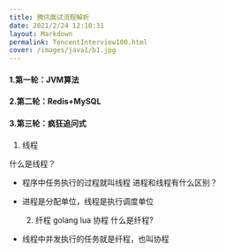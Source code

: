 ```yaml
---
title: 腾讯面试流程解析
date: 2021/2/24 12:10:31
layout: Markdown
permalink: TencentInterview100.html
cover: /images/java1/b1.jpg
---
```


<!--more-->
#### 1.第一轮：JVM算法
#### 2.第二轮：Redis+MySQL
#### 3.第三轮：疯狂追问式

  1. 线程

什么是线程？
- 程序中任务执行的过程就叫线程
进程和线程有什么区别？
- 进程是分配单位，线程是执行调度单位

   2. 纤程 golang lua 协程
什么是纤程?
- 线程中并发执行的任务就是纤程，也叫协程
